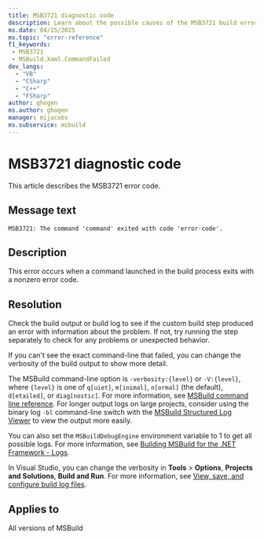 ```yaml
---
title: MSB3721 diagnostic code
description: Learn about the possible causes of the MSB3721 build error and get troubleshooting tips.
ms.date: 04/15/2025
ms.topic: "error-reference"
f1_keywords:
 - MSB3721
 - MSBuild.Xaml.CommandFailed
dev_langs:
  - "VB"
  - "CSharp"
  - "C++"
  - "FSharp"
author: ghogen
ms.author: ghogen
manager: mijacobs
ms.subservice: msbuild
---
```

# MSB3721 diagnostic code

<!-- :::ErrorDefinitionDescription::: -->
<!-- :::editable-content name="introDescription"::: -->
This article describes the MSB3721 error code.
<!-- :::editable-content-end::: -->

## Message text

`MSB3721: The command 'command' exited with code 'error-code'.`

<!-- :::editable-content name="postOutputDescription"::: -->
## Description

This error occurs when a command launched in the build process exits with a nonzero error code.

## Resolution

Check the build output or build log to see if the custom build step produced an error with information about the problem. If not, try running the step separately to check for any problems or unexpected behavior.

If you can't see the exact command-line that failed, you can change the verbosity of the build output to show more detail.

The MSBuild command-line option is `-verbosity:{level}` or `-V:{level}`, where `{level}` is one of `q[uiet]`, `m[inimal]`, `n[ormal]` (the default), `d[etailed]`, or `diag[nostic]`. For more information, see [MSBuild command line reference](../msbuild-command-line-reference.md). For longer output logs on large projects, consider using the binary log `-bl` command-line switch with the [MSBuild Structured Log Viewer](https://msbuildlog.com/) to view the output more easily.

You can also set the `MSBuildDebugEngine` environment variable to 1 to get all possible logs. For more information, see [Building MSBuild for the .NET Framework - Logs](https://github.com/dotnet/msbuild/blob/main/documentation/wiki/Building-Testing-and-Debugging-on-Full-Framework-MSBuild.md#logs).

In Visual Studio, you can change the verbosity in **Tools** > **Options**, **Projects and Solutions**, **Build and Run**. For more information, see [View, save, and configure build log files](../../ide/how-to-view-save-and-configure-build-log-files.md#specify-data-verbosity-for-build-logs).
<!-- :::editable-content-end::: -->
<!-- :::ErrorDefinitionDescription-end::: -->

## Applies to

All versions of MSBuild